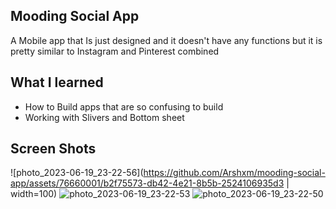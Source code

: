 ## Mooding Social App
A Mobile app that Is just designed and it doesn't have any functions but it is pretty similar to Instagram and Pinterest combined

## What I learned
* How to Build apps that are so confusing to build
* Working with Slivers and Bottom sheet

## Screen Shots

![photo_2023-06-19_23-22-56](https://github.com/Arshxm/mooding-social-app/assets/76660001/b2f75573-db42-4e21-8b5b-2524106935d3 | width=100)
![photo_2023-06-19_23-22-53](https://github.com/Arshxm/mooding-social-app/assets/76660001/efafa4f2-cf85-46d2-a905-4f83e9ac0087)
![photo_2023-06-19_23-22-50](https://github.com/Arshxm/mooding-social-app/assets/76660001/0c11adbf-47a1-47f4-86e9-ec7cc56c0244)
